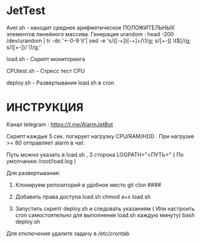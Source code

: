 # JetTest

Aver.sh  -  находит среднее арифметическое ПОЛОЖИТЕЛЬНЫХ элементов линейного массива. Генерация urandom : head -200 /dev/urandom | tr -dc '+\-0-9 \t'| sed -e 's/\([-+]\)[-+]\+/\1/g; s/[+-][ \t$]//g; s/\([+-]\)/ \1/g;'

load.sh - Скрипт мониторинга

CPUtest.sh - Стресс тест CPU

deploy.sh - Развертывания load.sh в cron


# ИНСТРУКЦИЯ

Канал telegram : https://t.me/AlarmJetBot

Скрипт каждые 5 сек. логирует нагрузку CPU/RAM/HDD . При нагрузке >= 80 отправляет alarm в чат.

Путь можно указать в load.sh , 3 сторока LOGPATH="<ПУТЬ>" ( По умолчанию /root/load.log )

Для развертывания:
1. Клонируем репозиторий в удобное место 
git clon ####

2. Добавить права доступа load.sh
chmod a+x load.sh

3. Запустить скрипт deploy.sh и следовать указаниям ( Или настроить cron самостоятельно для выполнения load.sh каждую минуту)
bash deploy.sh

Для отключения удалите задачу в /etc/crontab
